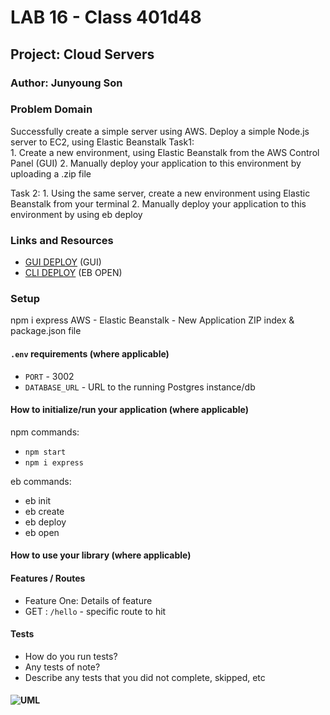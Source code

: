 # LAB 16 - Class 401d48

## Project: Cloud Servers

### Author: Junyoung Son

### Problem Domain  

Successfully create a simple server using AWS. Deploy a simple Node.js server to EC2, using Elastic Beanstalk
  Task1:  
    1. Create a new environment, using Elastic Beanstalk from the AWS Control Panel (GUI)
    2. Manually deploy your application to this environment by uploading a .zip file

  Task 2:
    1. Using the same server, create a new environment using Elastic Beanstalk from your terminal
    2. Manually deploy your application to this environment by using eb deploy

### Links and Resources

- [GUI DEPLOY](http://lab16-env.eba-fz3iirss.us-west-2.elasticbeanstalk.com/) (GUI)
- [CLI DEPLOY](http://lab16awscloudserver-env.eba-y8zejjis.us-west-2.elasticbeanstalk.com/) (EB OPEN)
<!-- - [front-end application](http://xyz.com) (when applicable) -->

### Setup

  npm i express
  AWS - Elastic Beanstalk - New Application
  ZIP index & package.json file

#### `.env` requirements (where applicable)

- `PORT` - 3002
- `DATABASE_URL` - URL to the running Postgres instance/db

#### How to initialize/run your application (where applicable)

npm commands:
- `npm start`
- `npm i express`

eb commands:
- eb init
- eb create
- eb deploy
- eb open

#### How to use your library (where applicable)

#### Features / Routes

- Feature One: Details of feature
- GET : `/hello` - specific route to hit

#### Tests

- How do you run tests?
- Any tests of note?
- Describe any tests that you did not complete, skipped, etc

#### ![UML]()
